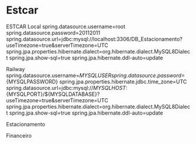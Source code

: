 # Estcar

ESTCAR Local
spring.datasource.username=root
spring.datasource.password=20112011
spring.datasource.url=jdbc:mysql://localhost:3306/DB_Estacionamento?useTimezone=true&serverTimezone=UTC
spring.jpa.properties.hibernate.dialect=org.hibernate.dialect.MySQL8Dialect
spring.jpa.show-sql=true
spring.jpa.hibernate.ddl-auto=update

Railway
spring.datasource.username=${MYSQLUSER}
spring.datasource.password=${MYSQLPASSWORD}
spring.jpa.properties.hibernate.jdbc.time_zone=UTC
spring.datasource.url=jdbc:mysql://${MYSQLHOST}:${MYSQLPORT}/${MYSQLDATABASE}?useTimezone=true&serverTimezone=UTC
spring.jpa.properties.hibernate.dialect=org.hibernate.dialect.MySQL8Dialect
spring.jpa.show-sql=true
spring.jpa.hibernate.ddl-auto=update

Estacionamento
<td th:text="${#temporals.format(vaga.tempoEstacionado.minusHours(3), 'dd/MM/yyyy HH:mm')}"></td>

Financeiro
<td th:text="${#temporals.format(registro.dataLiberacao.minusHours(3), 'dd/MM/yyyy HH:mm')}"></td>
